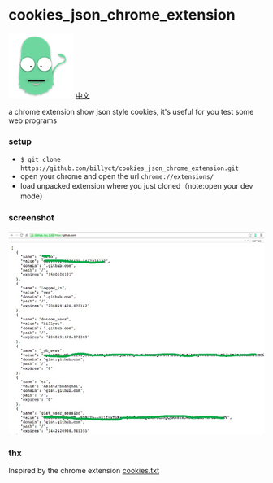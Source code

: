 # cookies_json_chrome_extension
![logo](./icons/logo.png)
[中文](./readme)

a chrome extension show json style cookies, it's useful for you test some web programs

### setup
* ```$ git clone https://github.com/billyct/cookies_json_chrome_extension.git```
* open your chrome and open the url ```chrome://extensions/```
* load unpacked extension where you just cloned（note:open your dev mode）

### screenshot
![screenshot-1](./screenshot-1.png)
![screenshot-2](./screenshot-2.png)


### thx
Inspired by the chrome extension [cookies.txt](https://chrome.google.com/webstore/detail/cookiestxt/njabckikapfpffapmjgojcnbfjonfjfg)
